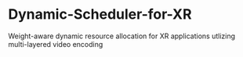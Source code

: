 # Dynamic-Scheduler-for-XR
Weight-aware dynamic resource allocation for XR applications utlizing multi-layered video encoding
